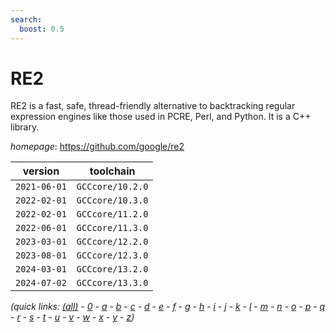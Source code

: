 ```yaml
---
search:
  boost: 0.5
---
```

# RE2

RE2 is a fast, safe, thread-friendly alternative to backtracking regular expression engines like those used in PCRE, Perl, and Python. It is a C++ library.

*homepage*: <https://github.com/google/re2>

version | toolchain
--------|----------
``2021-06-01`` | ``GCCcore/10.2.0``
``2022-02-01`` | ``GCCcore/10.3.0``
``2022-02-01`` | ``GCCcore/11.2.0``
``2022-06-01`` | ``GCCcore/11.3.0``
``2023-03-01`` | ``GCCcore/12.2.0``
``2023-08-01`` | ``GCCcore/12.3.0``
``2024-03-01`` | ``GCCcore/13.2.0``
``2024-07-02`` | ``GCCcore/13.3.0``


*(quick links: [(all)](../index.md) - [0](../0/index.md) - [a](../a/index.md) - [b](../b/index.md) - [c](../c/index.md) - [d](../d/index.md) - [e](../e/index.md) - [f](../f/index.md) - [g](../g/index.md) - [h](../h/index.md) - [i](../i/index.md) - [j](../j/index.md) - [k](../k/index.md) - [l](../l/index.md) - [m](../m/index.md) - [n](../n/index.md) - [o](../o/index.md) - [p](../p/index.md) - [q](../q/index.md) - [r](../r/index.md) - [s](../s/index.md) - [t](../t/index.md) - [u](../u/index.md) - [v](../v/index.md) - [w](../w/index.md) - [x](../x/index.md) - [y](../y/index.md) - [z](../z/index.md))*

